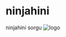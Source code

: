 # ninjahini
ninjahini sorgu 
![logo](https://user-images.githubusercontent.com/106864876/223514853-f130a753-0611-4b15-8d93-cb094d085fa3.png)


